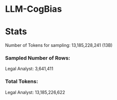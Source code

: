 # LLM-CogBias

# Stats
Number of Tokens for sampling: 13,185,228,241 (13B)

### Sampled Number of Rows:
Legal Analyst: 3,641,411 

### Total Tokens:
Legal Analyst: 13,185,226,622



